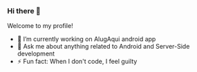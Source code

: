 
### Hi there 👋

Welcome to my profile!

- 🔭 I’m currently working on AlugAqui android app
- 💬 Ask me about anything related to Android and Server-Side development
- ⚡ Fun fact: When I don't code, I feel guilty


<!-- 
![](https://github.com/callebdev/Files-Links/blob/master/Just%20a%20programmer.png)
-->
